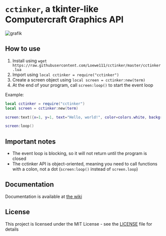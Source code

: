 # `cctinker`, a tkinter-like Computercraft Graphics API

![grafik](https://user-images.githubusercontent.com/78087018/233185599-eb1d55aa-c96a-4d94-8621-ce2b0b83ff19.png)

## How to use

1. Install using `wget https://raw.githubusercontent.com/Loewe111/cctinker/master/cctinker.lua`
2. Import using `local cctinker = require("cctinker")`
3. Create a screen object using `local screen = cctinker:new(term)`
4. At the end of your program, call `screen:loop()` to start the event loop

Example:

```lua
local cctinker = require("cctinker")
local screen = cctinker:new(term)

screen:text({x=1, y=1, text="Hello, world!", color=colors.white, background=colors.black})

screen:loop()
```

## Important notes

- The event loop is blocking, so it will not return until the program is closed
- The cctinker API is object-oriented, meaning you need to call functions with a colon, not a dot (`screen:loop()` instead of `screen.loop`)

## Documentation

Documentation is available at [the wiki](https://github.com/Loewe111/cctinker/wiki)

## License

This project is licensed under the MIT License - see the [LICENSE](LICENSE) file for details
